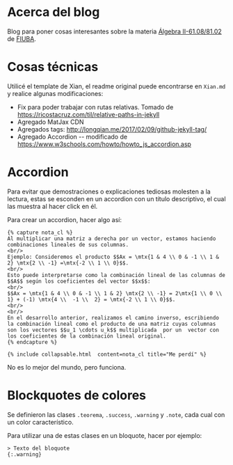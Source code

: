# Acerca del blog
Blog para poner cosas interesantes sobre la materia [Álgebra II-61.08/81.02](http://materias.fi.uba.ar/6108/) de [FIUBA](http://web.fi.uba.ar).

# Cosas técnicas
Utilicé el template de Xian, el readme original puede encontrarse en ``Xian.md`` y realice algunas modificaciones:

  - Fix para poder trabajar con rutas relativas. Tomado de
      https://ricostacruz.com/til/relative-paths-in-jekyll
  - Agregado MatJax CDN
  - Agregados tags: http://longqian.me/2017/02/09/github-jekyll-tag/
  - Agregado Accordion -- modificado de https://www.w3schools.com/howto/howto_js_accordion.asp

# Accordion
Para evitar que demostraciones o explicaciones tediosas molesten a la lectura, estas se esconden en un accordion con un
título descriptivo, el cual las muestra al hacer click en él.

Para crear un accordion, hacer algo así:
```
{% capture nota_cl %}
Al multiplicar una matriz a derecha por un vector, estamos haciendo combinaciones lineales de sus columnas.
<br/>
Ejemplo: Consideremos el producto $$Ax = \mtx{1 & 4 \\ 0 & -1 \\ 1 & 2} \mtx{2 \\ -1} =\mtx{-2 \\ 1 \\ 0}$$.
<br/>
Esto puede interpretarse como la combinación lineal de las columnas de $$A$$ según los coeficientes del vector $$x$$:
<br/>
$$Ax = \mtx{1 & 4 \\ 0 & -1 \\ 1 & 2} \mtx{2 \\ -1} = 2\mtx{1 \\ 0 \\ 1} + (-1) \mtx{4 \\  -1 \\  2} = \mtx{-2 \\ 1 \\ 0}$$.
<br/>
<br/>
En el desarrollo anterior, realizamos el camino inverso, escribiendo la combinación lineal como el producto de una matriz cuyas columnas son los vectores $$u_1 \cdots u_k$$ multiplicada  por un  vector con los coeficientes de la combinación lineal original.
{% endcapture %}

{% include collapsable.html  content=nota_cl title="Me perdí" %}
```

No es lo mejor del mundo, pero funciona.

# Blockquotes de colores
Se definieron las clases `.teorema`, `.success`, `.warning` y `.note`, cada cual con un color característico.

Para utilizar una de estas clases en un bloquote, hacer por ejemplo:

```
> Texto del bloquote
{:.warning}
```

